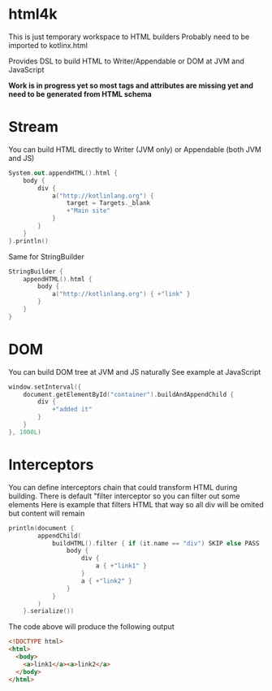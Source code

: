 # html4k
This is just temporary workspace to HTML builders
Probably need to be imported to kotlinx.html

Provides DSL to build HTML to Writer/Appendable or DOM at JVM and JavaScript

**Work is in progress yet so most tags and attributes are missing yet and need to be generated from HTML schema**

# Stream
You can build HTML directly to Writer (JVM only) or Appendable (both JVM and JS)

```kotlin
System.out.appendHTML().html {
	body {
		div {
			a("http://kotlinlang.org") {
				target = Targets._blank
				+"Main site"
			}
		}
	}
}.println()
```

Same for StringBuilder
```kotlin
StringBuilder {
    appendHTML().html {
        body {
            a("http://kotlinlang.org") { +"link" }
        }
    }
}
```

# DOM
You can build DOM tree at JVM and JS naturally
See example at JavaScript

```kotlin
window.setInterval({
    document.getElementById("container").buildAndAppendChild {
        div {
            +"added it"
        }
    }
}, 1000L)
```

# Interceptors
You can define interceptors chain that could transform HTML during building. 
There is default "filter interceptor so you can filter out some elements
Here is example that filters HTML that way so all div will be omited but content will remain

```kotlin
println(document {
		appendChild(
			buildHTML().filter { if (it.name == "div") SKIP else PASS  }.html {
				body {
					div {
						a { +"link1" }
					}
					a { +"link2" }
				}
			}
		)
	}.serialize())
```

The code above will produce the following output

```html
<!DOCTYPE html>
<html>
  <body>
    <a>link1</a><a>link2</a>
  </body>
</html>
```
